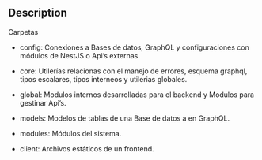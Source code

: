 ## Description
Carpetas
- config: Conexiones a Bases de datos, GraphQL y configuraciones con módulos de NestJS o Api’s externas.
- core: Utilerías relacionas con el manejo de errores, esquema graphql, tipos escalares, tipos interneos y utilerias globales.

- global: Modulos internos desarrolladas para el backend y Modulos para gestinar Api’s.
- models: Modelos de tablas de una Base de datos a en GraphQL.
- modules: Módulos del sistema.
- client: Archivos estáticos de un frontend. 